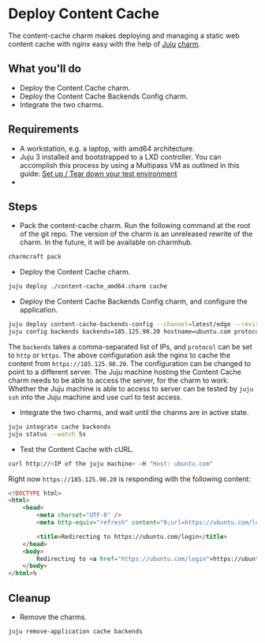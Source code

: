 # Deploy Content Cache

The content-cache charm makes deploying and managing a static web content cache with nginx easy with the help of [Juju](https://juju.is/) [charm](https://juju.is/docs/olm/charmed-operators).

## What you'll do

- Deploy the Content Cache charm.
- Deploy the Content Cache Backends Config charm.
- Integrate the two charms.

## Requirements

- A workstation, e.g. a laptop, with amd64 architecture.
- Juju 3 installed and bootstrapped to a LXD controller. You can accomplish this process by 
using a Multipass VM as outlined in this guide: 
[Set up / Tear down your test environment](https://juju.is/docs/juju/set-up--tear-down-your-test-environment)
- 

## Steps

- Pack the content-cache charm. Run the following command at the root of the git repo.
The version of the charm is an unreleased rewrite of the charm.
In the future, it will be available on charmhub.

```bash
charmcraft pack
```

- Deploy the Content Cache charm.

```bash
juju deploy ./content-cache_amd64.charm cache
```

- Deploy the Content Cache Backends Config charm, and configure the application.

```bash
juju deploy content-cache-backends-config --channel=latest/edge --revision=5 backends
juju config backends backends=185.125.90.20 hostname=ubuntu.com protocol=https
```

The `backends` takes a comma-separated list of IPs, and `protocol` can be set to `http` or `https`.
The above configuration ask the nginx to cache the content from `https://185.125.90.20`.
The configuration can be changed to point to a different server.
The Juju machine hosting the Content Cache charm needs to be able to access the server, for the charm to work.
Whether the Juju machine is able to access to server can be tested by `juju ssh` into the Juju machine and use curl to test access.

- Integrate the two charms, and wait until the charms are in active state.

```bash
juju integrate cache backends
juju status --watch 5s
```

- Test the Content Cache with cURL.

```bash
curl http://<IP of the juju machine> -H "Host: ubuntu.com"
```

Right now `https://185.125.90.20` is responding with the following content:

```html
<!DOCTYPE html>
<html>
    <head>
        <meta charset="UTF-8" />
        <meta http-equiv="refresh" content="0;url=https://ubuntu.com/login" />

        <title>Redirecting to https://ubuntu.com/login</title>
    </head>
    <body>
        Redirecting to <a href="https://ubuntu.com/login">https://ubuntu.com/login</a>.
    </body>
</html>%
```

## Cleanup

- Remove the charms.

```bash
juju remove-application cache backends
```
